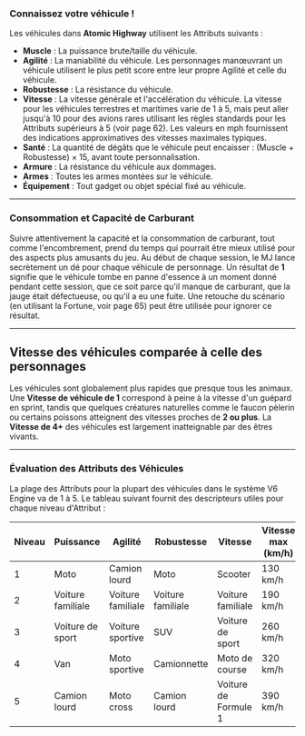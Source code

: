 ### Connaissez votre véhicule !

Les véhicules dans **Atomic Highway** utilisent les Attributs suivants :

- **Muscle** : La puissance brute/taille du véhicule.
- **Agilité** : La maniabilité du véhicule. Les personnages manœuvrant un véhicule utilisent le plus petit score entre leur propre Agilité et celle du véhicule.
- **Robustesse** : La résistance du véhicule.
- **Vitesse** : La vitesse générale et l'accélération du véhicule. La vitesse pour les véhicules terrestres et maritimes varie de 1 à 5, mais peut aller jusqu'à 10 pour des avions rares utilisant les règles standards pour les Attributs supérieurs à 5 (voir page 62). Les valeurs en mph fournissent des indications approximatives des vitesses maximales typiques.
- **Santé** : La quantité de dégâts que le véhicule peut encaisser : (Muscle + Robustesse) × 15, avant toute personnalisation.
- **Armure** : La résistance du véhicule aux dommages.
- **Armes** : Toutes les armes montées sur le véhicule.
- **Équipement** : Tout gadget ou objet spécial fixé au véhicule.

---

### Consommation et Capacité de Carburant

Suivre attentivement la capacité et la consommation de carburant, tout comme l'encombrement, prend du temps qui pourrait être mieux utilisé pour des aspects plus amusants du jeu. Au début de chaque session, le MJ lance secrètement un dé pour chaque véhicule de personnage. Un résultat de **1** signifie que le véhicule tombe en panne d'essence à un moment donné pendant cette session, que ce soit parce qu'il manque de carburant, que la jauge était défectueuse, ou qu'il a eu une fuite. Une retouche du scénario (en utilisant la Fortune, voir page 65) peut être utilisée pour ignorer ce résultat.

---
## Vitesse des véhicules comparée à celle des personnages
Les véhicules sont globalement plus rapides que presque tous les animaux. Une **Vitesse de véhicule de 1** correspond à peine à la vitesse d'un guépard en sprint, tandis que quelques créatures naturelles comme le faucon pèlerin ou certains poissons atteignent des vitesses proches de **2 ou plus**. La **Vitesse de 4+** des véhicules est largement inatteignable par des êtres vivants.

---

### Évaluation des Attributs des Véhicules

La plage des Attributs pour la plupart des véhicules dans le système V6 Engine va de 1 à 5. Le tableau suivant fournit des descripteurs utiles pour chaque niveau d'Attribut :

| Niveau | Puissance         | Agilité           | Robustesse        | Vitesse              | Vitesse max (km/h) |
| ------ | ----------------- | ----------------- | ----------------- | -------------------- | ------------------ |
| 1      | Moto              | Camion lourd      | Moto              | Scooter              | 130 km/h           |
| 2      | Voiture familiale | Voiture familiale | Voiture familiale | Voiture familiale    | 190 km/h           |
| 3      | Voiture de sport  | Voiture sportive  | SUV               | Voiture de sport     | 260 km/h           |
| 4      | Van               | Moto sportive     | Camionnette       | Moto de course       | 320 km/h           |
| 5      | Camion lourd      | Moto cross        | Camion lourd      | Voiture de Formule 1 | 390 km/h           |
